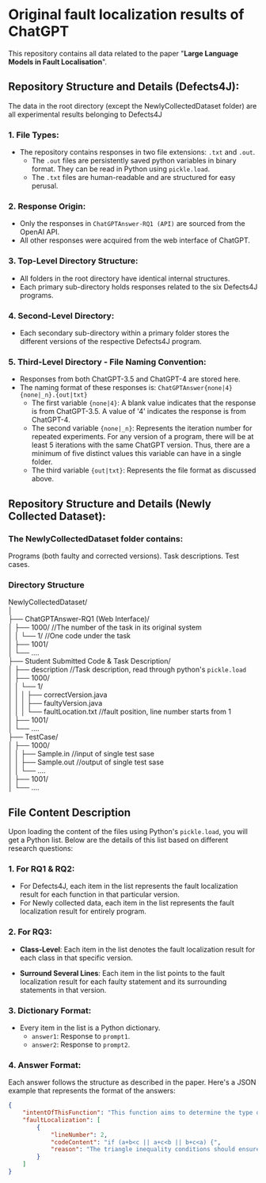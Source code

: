 # Original fault localization results of ChatGPT

This repository contains all data related to the paper "**Large Language Models in Fault Localisation**".


## Repository Structure and Details (Defects4J):

The data in the root directory (except the NewlyCollectedDataset folder) are all experimental results belonging to Defects4J

### 1. File Types:

- The repository contains responses in two file extensions: `.txt` and `.out`.
    * The `.out` files are persistently saved python variables in binary format. They can be read in Python using `pickle.load`.
    * The `.txt` files are human-readable and are structured for easy perusal.

### 2. Response Origin:

- Only the responses in `ChatGPTAnswer-RQ1 (API)` are sourced from the OpenAI API.
- All other responses were acquired from the web interface of ChatGPT.

### 3. Top-Level Directory Structure:

- All folders in the root directory have identical internal structures.
- Each primary sub-directory holds responses related to the six Defects4J programs.

### 4. Second-Level Directory:

- Each secondary sub-directory within a primary folder stores the different versions of the respective Defects4J program.

### 5. Third-Level Directory - File Naming Convention:

- Responses from both ChatGPT-3.5 and ChatGPT-4 are stored here.
- The naming format of these responses is: `ChatGPTAnswer{none|4}{none|_n}.{out|txt}`
    * The first variable `{none|4}`: A blank value indicates that the response is from ChatGPT-3.5. A value of '4' indicates the response is from ChatGPT-4.
    * The second variable `{none|_n}`: Represents the iteration number for repeated experiments. For any version of a program, there will be at least 5 iterations with the same ChatGPT version. Thus, there are a minimum of five distinct values this variable can have in a single folder.
    * The third variable `{out|txt}`: Represents the file format as discussed above.

## Repository Structure and Details (Newly Collected Dataset):

### The **NewlyCollectedDataset** folder contains:
Programs (both faulty and corrected versions).
Task descriptions.
Test cases.

### Directory Structure

NewlyCollectedDataset/  
│  
├── ChatGPTAnswer-RQ1 (Web Interface)/  
│   ├──  1000/ //The number of the task in its original system  
│   │   └──  1/   //One code under the task    
│   ├──  1001/  
│   └──  ....  
├── Student Submitted Code & Task Description/  
│   ├──  description  //Task description, read through python's `pickle.load`  
│   ├──  1000/  
│   │   └──  1/  
│   │   │   ├──  correctVersion.java  
│   │   │   ├──  faultyVersion.java    
│   │   │   └──  faultLocation.txt  //fault position, line number starts from 1  
│   ├──  1001/  
│   └──  ....  
├── TestCase/  
│   ├──  1000/  
│   │   ├──  Sample.in  //input of single test sase  
│   │   ├──  Sample.out    //output of single test sase  
│   │   └──  ....  
   │   ├──  1001/   
   │   └──  ....   


## File Content Description

Upon loading the content of the files using Python's `pickle.load`, you will get a Python list. Below are the details of this list based on different research questions:

### 1. For RQ1 & RQ2:

- For Defects4J, each item in the list represents the fault localization result for each function in that particular version.
- For Newly collected data, each item in the list represents the fault localization result for entirely program.
  
### 2. For RQ3:

- **Class-Level**: Each item in the list denotes the fault localization result for each class in that specific version.
  
- **Surround Several Lines**: Each item in the list points to the fault localization result for each faulty statement and its surrounding statements in that version.

### 3. Dictionary Format:

- Every item in the list is a Python dictionary.
    * `answer1`: Response to `prompt1`.
    * `answer2`: Response to `prompt2`.

### 4. Answer Format:

Each answer follows the structure as described in the paper.
Here's a JSON example that represents the format of the answers:

```json
{
    "intentOfThisFunction": "This function aims to determine the type of a triangle given its three sides (a, b, and c) and return a string describing its type (e.g., 'Equilateral triangle').",
    "faultLocalization": [
        {
            "lineNumber": 2,
            "codeContent": "if (a+b<c || a+c<b || b+c<a) {",
            "reason": "The triangle inequality conditions should ensure that the sum of the lengths of any two sides is greater than or equal to the length of the third side. The current conditions only check if the sum is strictly less than the third side. The proper conditions would be 'a+b<=c', 'a+c<=b', and 'b+c<=a'."
        }
    ]
}
